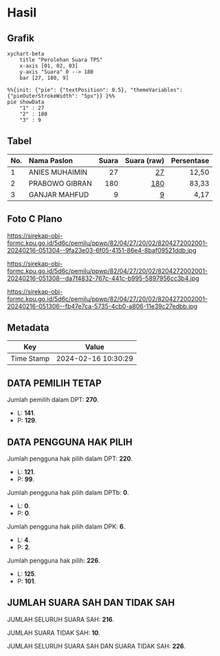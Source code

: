 # Hasil

## Grafik

```mermaid
xychart-beta
    title "Perolehan Suara TPS"
    x-axis [01, 02, 03]
    y-axis "Suara" 0 --> 180
    bar [27, 180, 9]
```

```mermaid
%%{init: {"pie": {"textPosition": 0.5}, "themeVariables": {"pieOuterStrokeWidth": "5px"}} }%%
pie showData
    "1" : 27
    "2" : 180
    "3" : 9
```

## Tabel

| No. | Nama Paslon    | Suara | Suara (raw) | Persentase |
|:--- |:-------------- | -----:| -----------:| ----------:|
| 1   | ANIES MUHAIMIN | 27    | [27][p-1]   | 12,50      |
| 2   | PRABOWO GIBRAN | 180   | [180][p-2]  | 83,33      |
| 3   | GANJAR MAHFUD  | 9     | [9][p-3]    | 4,17       |


[p-1]: https://github.com/gigit-pemilu/pemilu-2024-82-maluku-utara/blob/main/pilpres/hitung-suara/sub/82-maluku-utara/sub/04-halmahera-selatan/sub/27-gane-timur-tengah/sub/2002-lelewi/sub/001-tps/sub/paslon-1.txt
[p-2]: https://github.com/gigit-pemilu/pemilu-2024-82-maluku-utara/blob/main/pilpres/hitung-suara/sub/82-maluku-utara/sub/04-halmahera-selatan/sub/27-gane-timur-tengah/sub/2002-lelewi/sub/001-tps/sub/paslon-2.txt
[p-3]: https://github.com/gigit-pemilu/pemilu-2024-82-maluku-utara/blob/main/pilpres/hitung-suara/sub/82-maluku-utara/sub/04-halmahera-selatan/sub/27-gane-timur-tengah/sub/2002-lelewi/sub/001-tps/sub/paslon-3.txt

## Foto C Plano

https://sirekap-obj-formc.kpu.go.id/5d6c/pemilu/ppwp/82/04/27/20/02/8204272002001-20240216-051304--9fa23e03-6f05-4151-86e4-8baf09521ddb.jpg

https://sirekap-obj-formc.kpu.go.id/5d6c/pemilu/ppwp/82/04/27/20/02/8204272002001-20240216-051308--da7f4832-767c-441c-b995-5897956cc3b4.jpg

https://sirekap-obj-formc.kpu.go.id/5d6c/pemilu/ppwp/82/04/27/20/02/8204272002001-20240216-051306--fb47e7ca-5735-4cb0-a806-11e39c27edbb.jpg


## Metadata

| Key        | Value               |
| ---------- | ------------------- |
| Time Stamp | 2024-02-16 10:30:29 |


## DATA PEMILIH TETAP

Jumlah pemilih dalam DPT: **270**.
 * L: **141**.
 * P: **129**.

## DATA PENGGUNA HAK PILIH

Jumlah pengguna hak pilih dalam DPT: **220**.
 * L: **121**.
 * P: **99**.

Jumlah pengguna hak pilih dalam DPTb: **0**.
 * L: **0**.
 * P: **0**.

Jumlah pengguna hak pilih dalam DPK: **6**.
 * L: **4**.
 * P: **2**.

Jumlah pengguna hak pilih: **226**.
 * L: **125**.
 * P: **101**.

## JUMLAH SUARA SAH DAN TIDAK SAH

JUMLAH SELURUH SUARA SAH: **216**.

JUMLAH SUARA TIDAK SAH: **10**.

JUMLAH SELURUH SUARA SAH DAN SUARA TIDAK SAH: **226**.


